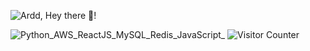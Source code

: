
![Ardd, Hey there 👋!](https://pimp-my-readme.webapp.io/pimp-my-readme/wavy-banner?subtitle=Hey%20there%21&title=Ardd)

![Python_AWS_ReactJS_MySQL_Redis_JavaScript_](https://pimp-my-readme.webapp.io/pimp-my-readme/technology?technology=Python_AWS_ReactJS_MySQL_Redis_JavaScript_)
![Visitor Counter](https://pimp-my-readme.webapp.io/pimp-my-readme/visitor-counter?page=github.com/arddluma)

